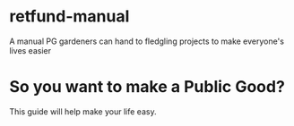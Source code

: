 # retfund-manual
A manual PG gardeners can hand to fledgling projects to make everyone's lives easier


# So you want to make a Public Good?

This guide will help make your life easy.
